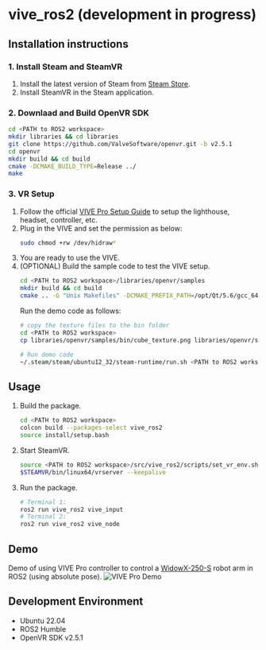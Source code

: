 # vive_ros2 (development in progress)

## Installation instructions

### 1. Install Steam and SteamVR
1. Install the latest version of Steam from [Steam Store](https://store.steampowered.com/).
2. Install SteamVR in the Steam application.

### 2. Downlaad and Build OpenVR SDK
```bash
cd <PATH to ROS2 workspace>
mkdir libraries && cd libraries
git clone https://github.com/ValveSoftware/openvr.git -b v2.5.1
cd openvr
mkdir build && cd build
cmake -DCMAKE_BUILD_TYPE=Release ../
make
```

### 3. VR Setup
1. Follow the official [VIVE Pro Setup Guide](https://www.vive.com/hk/setup/vive-pro-hmd/) to setup the lighthouse, headset, controller, etc.
2. Plug in the VIVE and set the permission as below:
    ```bash
    sudo chmod +rw /dev/hidraw*
    ```
3. You are ready to use the VIVE.
4. (OPTIONAL) Build the sample code to test the VIVE setup.
    ```bash
    cd <PATH to ROS2 workspace>/libraries/openvr/samples
    mkdir build && cd build
    cmake .. -G "Unix Makefiles" -DCMAKE_PREFIX_PATH=/opt/Qt/5.6/gcc_64/lib/cmake -DCMAKE_BUILD_TYPE=Release
    ```
    Run the demo code as follows:
    ```bash
    # copy the texture files to the bin folder
    cd <PATH to ROS2 workspace>
    cp libraries/openvr/samples/bin/cube_texture.png libraries/openvr/samples/bin/hellovr_* build
    ```
    ```bash
    # Run demo code
    ~/.steam/steam/ubuntu12_32/steam-runtime/run.sh <PATH to ROS2 workspace>/libraries/openvr/samples/bin/linux64/hellovr_opengl
    ```
    

## Usage
1. Build the package.
    ```bash
    cd <PATH to ROS2 workspace>
    colcon build --packages-select vive_ros2
    source install/setup.bash
    ```
2. Start SteamVR.
    ```bash
    source <PATH to ROS2 workspace>/src/vive_ros2/scripts/set_vr_env.sh
    $STEAMVR/bin/linux64/vrserver --keepalive
    ```
3. Run the package.
    ```bash
    # Terminal 1:
    ros2 run vive_ros2 vive_input
    # Terminal 2:
    ros2 run vive_ros2 vive_node
    ```

## Demo
Demo of using VIVE Pro controller to control a [WidowX-250-S](https://docs.trossenrobotics.com/interbotix_xsarms_docs/specifications/wx250s.html) robot arm in ROS2 (using absolute pose).
![VIVE Pro Demo](docs/videos/vive_pose-abs-control.gif)

## Development Environment
- Ubuntu 22.04
- ROS2 Humble
- OpenVR SDK v2.5.1

